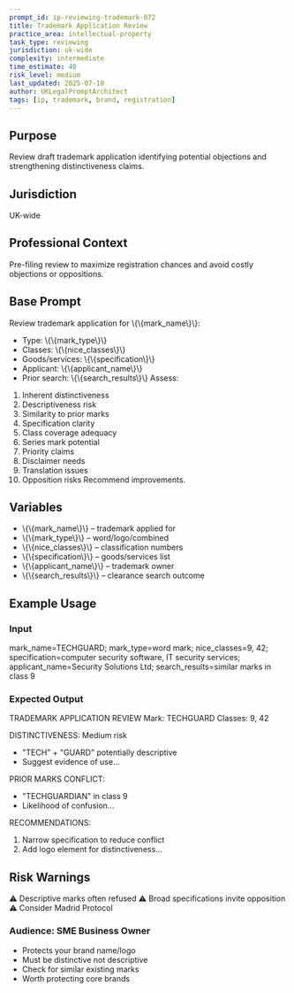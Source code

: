 ```yaml
---
prompt_id: ip-reviewing-trademark-072
title: Trademark Application Review
practice_area: intellectual-property
task_type: reviewing
jurisdiction: uk-wide
complexity: intermediate
time_estimate: 40
risk_level: medium
last_updated: 2025-07-10
author: UKLegalPromptArchitect
tags: [ip, trademark, brand, registration]
---
```


## Purpose
Review draft trademark application identifying potential objections and strengthening distinctiveness claims.

## Jurisdiction
UK-wide

## Professional Context
Pre-filing review to maximize registration chances and avoid costly objections or oppositions.

## Base Prompt
Review trademark application for \\{\\{mark_name\\}\\}:
- Type: \\{\\{mark_type\\}\\}
- Classes: \\{\\{nice_classes\\}\\}
- Goods/services: \\{\\{specification\\}\\}
- Applicant: \\{\\{applicant_name\\}\\}
- Prior search: \\{\\{search_results\\}\\}
Assess:
1. Inherent distinctiveness
2. Descriptiveness risk
3. Similarity to prior marks
4. Specification clarity
5. Class coverage adequacy
6. Series mark potential
7. Priority claims
8. Disclaimer needs
9. Translation issues
10. Opposition risks
Recommend improvements.

## Variables
- \\{\\{mark_name\\}\\} – trademark applied for
- \\{\\{mark_type\\}\\} – word/logo/combined
- \\{\\{nice_classes\\}\\} – classification numbers
- \\{\\{specification\\}\\} – goods/services list
- \\{\\{applicant_name\\}\\} – trademark owner
- \\{\\{search_results\\}\\} – clearance search outcome

## Example Usage
### Input
mark_name=TECHGUARD; mark_type=word mark; nice_classes=9, 42; specification=computer security software, IT security services; applicant_name=Security Solutions Ltd; search_results=similar marks in class 9

### Expected Output
TRADEMARK APPLICATION REVIEW
Mark: TECHGUARD
Classes: 9, 42

DISTINCTIVENESS: Medium risk
- "TECH" + "GUARD" potentially descriptive
- Suggest evidence of use...

PRIOR MARKS CONFLICT:
- "TECHGUARDIAN" in class 9
- Likelihood of confusion...

RECOMMENDATIONS:
1. Narrow specification to reduce conflict
2. Add logo element for distinctiveness...

## Risk Warnings
⚠️ Descriptive marks often refused
⚠️ Broad specifications invite opposition
⚠️ Consider Madrid Protocol

### Audience: SME Business Owner
- Protects your brand name/logo
- Must be distinctive not descriptive
- Check for similar existing marks
- Worth protecting core brands
